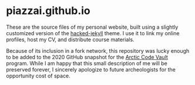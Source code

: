 # piazzai.github.io

These are the source files of my personal website, built using a slightly customized version of the [hacked-jekyll](https://github.com/piazzai/hacked-jekyll) theme. I use it to link my online profiles, host my CV, and distribute course materials.

Because of its inclusion in a fork network, this repository was lucky enough to be added to the 2020 GitHub snapshot for the [Arctic Code Vault](https://archiveprogram.github.com/arctic-vault) program. While I am happy that this small description of me will be preserved forever, I sincerely apologize to future archeologists for the opportunity cost of space.
